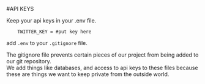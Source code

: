 #API KEYS

Keep your api keys in your .env file.  

		TWITTER_KEY = #put key here

add `.env` to your `.gitignore` file.  

The gitignore file prevents certain pieces of our project from being added to our git repository.  
We add things like databases, and access to api keys to these files because these are things we want to keep private from the outside world.  

